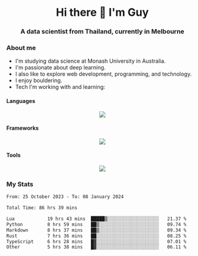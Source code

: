 <h1 align="center">Hi there 👋 I'm Guy</h1>
<h3 align="center">A data scientist from Thailand, currently in Melbourne</h3>

### About me

- I'm studying data science at Monash University in Australia.
- I'm passionate about deep learning.
- I also like to explore web development, programming, and technology.
- I enjoy bouldering.
- Tech I'm working with and learning:

#### Languages

<div align="center">
    <img src="https://skillicons.dev/icons?i=py,ts,js,html,css,rust" />
</div>

#### Frameworks

<div align="center">
    <img src="https://skillicons.dev/icons?i=pytorch,tensorflow,fastapi,react" /><br>
</div>

#### Tools

<div align="center">
    <img src="https://skillicons.dev/icons?i=postgres,redis,docker" /><br>
</div>

### My Stats

<!--START_SECTION:waka-->

```txt
From: 25 October 2023 - To: 08 January 2024

Total Time: 86 hrs 39 mins

Lua            19 hrs 43 mins  █████▒░░░░░░░░░░░░░░░░░░░   21.37 %
Python         8 hrs 59 mins   ██▒░░░░░░░░░░░░░░░░░░░░░░   09.74 %
Markdown       8 hrs 37 mins   ██▒░░░░░░░░░░░░░░░░░░░░░░   09.34 %
Rust           7 hrs 36 mins   ██░░░░░░░░░░░░░░░░░░░░░░░   08.25 %
TypeScript     6 hrs 28 mins   █▓░░░░░░░░░░░░░░░░░░░░░░░   07.01 %
Other          5 hrs 38 mins   █▓░░░░░░░░░░░░░░░░░░░░░░░   06.11 %
```

<!--END_SECTION:waka-->
